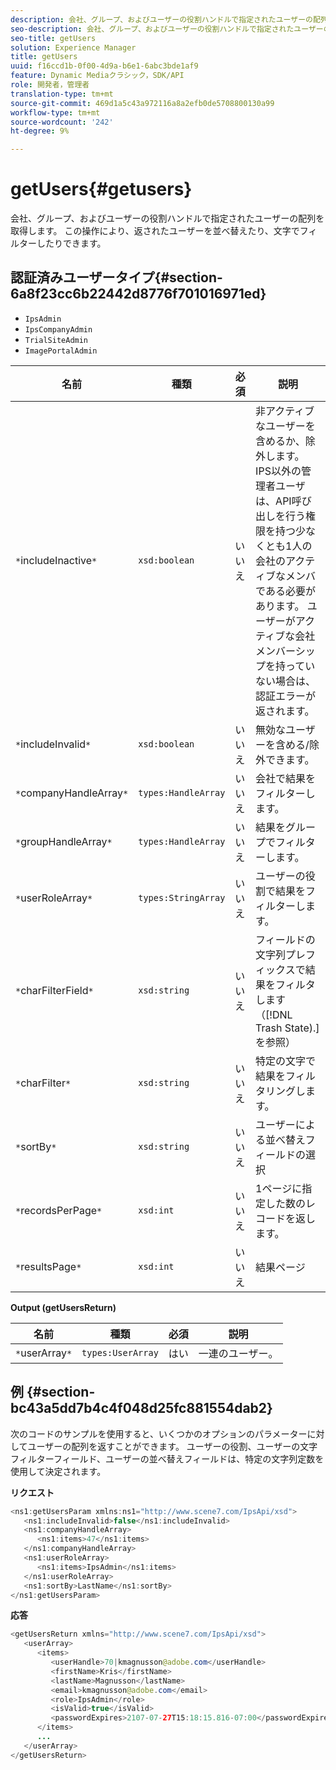 ```yaml
---
description: 会社、グループ、およびユーザーの役割ハンドルで指定されたユーザーの配列を取得します。 この操作により、返されたユーザーを並べ替えたり、文字でフィルターしたりできます。
seo-description: 会社、グループ、およびユーザーの役割ハンドルで指定されたユーザーの配列を取得します。 この操作により、返されたユーザーを並べ替えたり、文字でフィルターしたりできます。
seo-title: getUsers
solution: Experience Manager
title: getUsers
uuid: f16ccd1b-0f00-4d9a-b6e1-6abc3bde1af9
feature: Dynamic Mediaクラシック，SDK/API
role: 開発者，管理者
translation-type: tm+mt
source-git-commit: 469d1a5c43a972116a8a2efb0de5708800130a99
workflow-type: tm+mt
source-wordcount: '242'
ht-degree: 9%

---
```



# getUsers{#getusers}

会社、グループ、およびユーザーの役割ハンドルで指定されたユーザーの配列を取得します。 この操作により、返されたユーザーを並べ替えたり、文字でフィルターしたりできます。

## 認証済みユーザータイプ{#section-6a8f23cc6b22442d8776f701016971ed}

* `IpsAdmin`
* `IpsCompanyAdmin`
* `TrialSiteAdmin`
* `ImagePortalAdmin`


| 名前 | 種類 | 必須 | 説明 |
|---|---|---|---|
| `*`includeInactive`*` | `xsd:boolean` | いいえ | 非アクティブなユーザーを含めるか、除外します。 IPS以外の管理者ユーザは、API呼び出しを行う権限を持つ少なくとも1人の会社のアクティブなメンバである必要があります。 ユーザーがアクティブな会社メンバーシップを持っていない場合は、認証エラーが返されます。 |
| `*`includeInvalid`*` | `xsd:boolean` | いいえ | 無効なユーザーを含める/除外できます。 |
| `*`companyHandleArray`*` | `types:HandleArray` | いいえ | 会社で結果をフィルターします。 |
| `*`groupHandleArray`*` | `types:HandleArray` | いいえ | 結果をグループでフィルターします。 |
| `*`userRoleArray`*` | `types:StringArray` | いいえ | ユーザーの役割で結果をフィルターします。 |
| `*`charFilterField`*` | `xsd:string` | いいえ | フィールドの文字列プレフィックスで結果をフィルタします（[!DNL Trash State).]を参照） |
| `*`charFilter`*` | `xsd:string` | いいえ | 特定の文字で結果をフィルタリングします。 |
| `*`sortBy`*` | `xsd:string` | いいえ | ユーザーによる並べ替えフィールドの選択 |
| `*`recordsPerPage`*` | `xsd:int` | いいえ | 1ページに指定した数のレコードを返します。 |
| `*`resultsPage`*` | `xsd:int` | いいえ | 結果ページ |

**Output (getUsersReturn)**

| 名前 | 種類 | 必須 | 説明 |
|---|---|---|---|
| `*`userArray`*` | `types:UserArray` | はい | 一連のユーザー。 |

## 例 {#section-bc43a5dd7b4c4f048d25fc881554dab2}

次のコードのサンプルを使用すると、いくつかのオプションのパラメーターに対してユーザーの配列を返すことができます。 ユーザーの役割、ユーザーの文字フィルターフィールド、ユーザーの並べ替えフィールドは、特定の文字列定数を使用して決定されます。

**リクエスト**

```java
<ns1:getUsersParam xmlns:ns1="http://www.scene7.com/IpsApi/xsd">
   <ns1:includeInvalid>false</ns1:includeInvalid>
   <ns1:companyHandleArray>
      <ns1:items>47</ns1:items>
   </ns1:companyHandleArray>
   <ns1:userRoleArray>
      <ns1:items>IpsAdmin</ns1:items>
   </ns1:userRoleArray>
   <ns1:sortBy>LastName</ns1:sortBy>
</ns1:getUsersParam>
```

**応答**

```java
<getUsersReturn xmlns="http://www.scene7.com/IpsApi/xsd">
   <userArray>
      <items>
         <userHandle>70|kmagnusson@adobe.com</userHandle>
         <firstName>Kris</firstName>
         <lastName>Magnusson</lastName>
         <email>kmagnusson@adobe.com</email>
         <role>IpsAdmin</role>
         <isValid>true</isValid>
         <passwordExpires>2107-07-27T15:18:15.816-07:00</passwordExpires>
      </items>
      ...
   </userArray>
</getUsersReturn>
```


